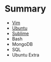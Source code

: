 # Summary

* [Vim](vim.md)
* [Ubuntu](ubuntu.md)
* [Sublime](sublime.md)
* Bash
* MongoDB
* SQL
* Ubuntu Extra

